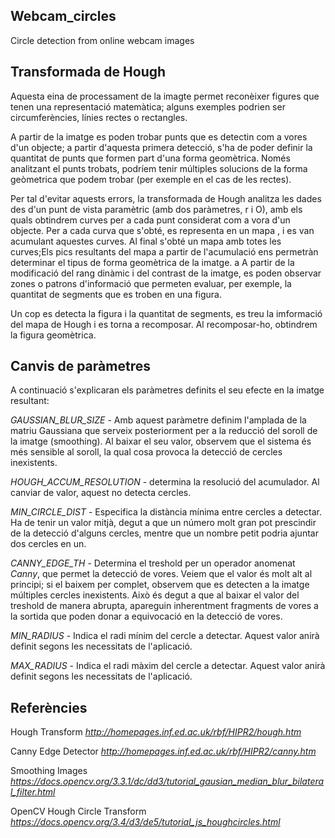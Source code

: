## Webcam_circles
Circle detection from online webcam images

## Transformada de Hough

Aquesta eina de processament de la imagte permet reconèixer figures que tenen una representació matemàtica; alguns exemples podrien ser circumferències, línies rectes o rectangles.

A partir de la imatge es poden trobar punts que es detectin com a vores d'un objecte; a partir d'aquesta primera detecció, s'ha de poder definir la quantitat de punts que formen part d'una forma geomètrica. Només analitzant el punts trobats, podríem tenir múltiples solucions de la forma geòmetrica que podem trobar (per exemple en el cas de les rectes).

Per tal d'evitar aquests errors, la transformada de Hough analitza les dades des d'un punt de vista paramètric (amb dos paràmetres, r i O), amb els quals obtindrem curves per a cada punt considerat com a vora d'un objecte. Per a cada curva que s'obté, es representa en un mapa
, i es van acumulant aquestes curves. Al final s'obté un mapa amb totes les curves;Els pics resultants del mapa a partir de l'acumulació ens permetràn determinar el tipus de forma geomètrica de la imatge. 
a
A partir de la modificació del rang dinàmic i  del contrast de la imatge, es poden observar zones o patrons d'informació que permeten evaluar, per exemple, la quantitat de segments que es troben en una figura. 

Un cop es detecta la figura i la quantitat de segments, es treu la imformació del mapa de Hough i es torna a recomposar. Al recomposar-ho, obtindrem la figura geomètrica.


## Canvis de paràmetres

A continuació s'explicaran els paràmetres definits el seu efecte en la imatge resultant:

*GAUSSIAN_BLUR_SIZE* - Amb aquest paràmetre definim l'amplada de la matriu Gaussiana que serveix posteriorment per a la reducció del soroll de la imatge (smoothing). Al baixar el seu valor, observem que el sistema és més sensible al soroll, la qual cosa provoca la detecció de cercles inexistents.

*HOUGH_ACCUM_RESOLUTION* - determina la resolució del acumulador. Al canviar de valor, aquest no detecta cercles.

*MIN_CIRCLE_DIST* - Especifica la distància mínima entre cercles a detectar. Ha de tenir un valor mitjà, degut a que un número molt gran pot prescindir de la detecció d'alguns cercles, mentre que un nombre petit podria ajuntar dos cercles en un.

*CANNY_EDGE_TH* - Determina el treshold per un operador anomenat *Canny*, que permet la detecció de vores. Veiem que el valor és molt alt al principi; si el baixem per complet, observem que es detecten a la imatge múltiples cercles inexistents. Això és degut a que al baixar el valor del treshold de manera abrupta, apareguin inherentment fragments de vores a la sortida que poden donar a equivocació en la detecció de vores.

*MIN_RADIUS* - Indica el radi mínim del cercle a detectar. Aquest valor anirà definit segons les necessitats de l'aplicació.

*MAX_RADIUS* - Indica el radi màxim del cercle a detectar. Aquest valor anirà definit segons les necessitats de l'aplicació.

## Referències

Hough Transform *http://homepages.inf.ed.ac.uk/rbf/HIPR2/hough.htm*

Canny Edge Detector *http://homepages.inf.ed.ac.uk/rbf/HIPR2/canny.htm*

Smoothing Images *https://docs.opencv.org/3.3.1/dc/dd3/tutorial_gausian_median_blur_bilateral_filter.html*

OpenCV Hough Circle Transform *https://docs.opencv.org/3.4/d3/de5/tutorial_js_houghcircles.html*
